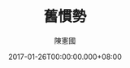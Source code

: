 ---
issue: 209
title: 舊慣勢
author: 陳憲國
date: 2017-01-26T00:00:00.000+08:00
topic: 懷想
difficulty: 1
wikidata: Q98095591
wikidata_link: https://www.wikidata.org/wiki/Q98095591
author_wikidata_link: https://www.wikidata.org/wiki/Q98096340
author_wikidata: Q98096340
---